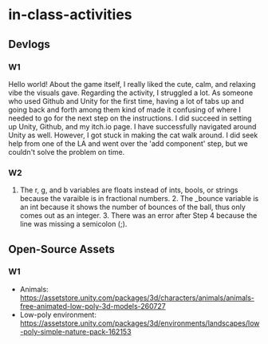 # in-class-activities
## Devlogs
### W1
Hello world!
About the game itself, I really liked the cute, calm, and relaxing vibe the visuals gave. Regarding the activity, I struggled a lot. As someone who used Github and Unity for the first time, having a lot of tabs up and going back and forth among them kind of made it confusing of where I needed to go for the next step on the instructions. I did succeed in setting up Unity, Github, and my itch.io page. I have successfully navigated around Unity as well. However, I got stuck in making the cat walk around. I did seek help from one of the LA and went over the 'add component' step, but we couldn't solve the problem on time.
### W2
1. The r, g, and b variables are floats instead of ints, bools, or strings because the varaible is in fractional numbers. 2. The _bounce variable is an int because it shows the number of bounces of the ball, thus only comes out as an integer. 3. There was an error after Step 4 because the line was missing a semicolon (;).

## Open-Source Assets
### W1
- Animals: https://assetstore.unity.com/packages/3d/characters/animals/animals-free-animated-low-poly-3d-models-260727 
- Low-poly environment: https://assetstore.unity.com/packages/3d/environments/landscapes/low-poly-simple-nature-pack-162153 
